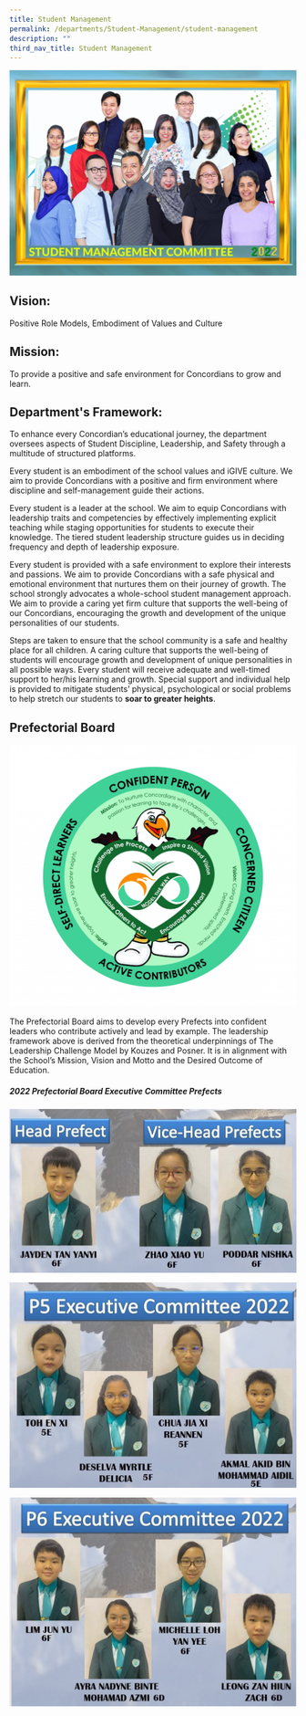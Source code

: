 ```yaml
---
title: Student Management
permalink: /departments/Student-Management/student-management
description: ""
third_nav_title: Student Management
---
```

![](/images/Student%20Management%20Committee%20P1.jpeg)

Vision:
-------

Positive Role Models, Embodiment of Values and Culture

Mission:
--------

To provide a positive and safe environment for Concordians to grow and learn.

Department's Framework: 
------------------------

To enhance every Concordian’s educational journey, the department oversees aspects of Student Discipline, Leadership, and Safety through a multitude of structured platforms.  

Every student is an embodiment of the school values and iGIVE culture. We aim to provide Concordians with a positive and firm environment where discipline and self-management guide their actions.

Every student is a leader at the school. We aim to equip Concordians with leadership traits and competencies by effectively implementing explicit teaching while staging opportunities for students to execute their knowledge. The tiered student leadership structure guides us in deciding frequency and depth of leadership exposure.

Every student is provided with a safe environment to explore their interests and passions. We aim to provide Concordians with a safe physical and emotional environment that nurtures them on their journey of growth. The school strongly advocates a whole-school student management approach. We aim to provide a caring yet firm culture that supports the well-being of our Concordians, encouraging the growth and development of the unique personalities of our students.

Steps are taken to ensure that the school community is a safe and healthy place for all children. A caring culture that supports the well-being of students will encourage growth and development of unique personalities in all possible ways. Every student will receive adequate and well-timed support to her/his learning and growth. Special support and individual help is provided to mitigate students’ physical, psychological or social problems to help stretch our students to **soar to greater heights**.

Prefectorial Board
------------------

![](/images/Student-Leadership-Framework.jpeg)

The Prefectorial Board aims to develop every Prefects into confident leaders who contribute actively and lead by example. The leadership framework above is derived from the theoretical underpinnings of The Leadership Challenge Model by Kouzes and Posner. It is in alignment with the School’s Mission, Vision and Motto and the Desired Outcome of Education. 

##### 2022 Prefectorial Board Executive Committee Prefects

![](/images/sm1.jpeg)

![](/images/sm2.jpeg)

![](/images/sm3.jpeg)